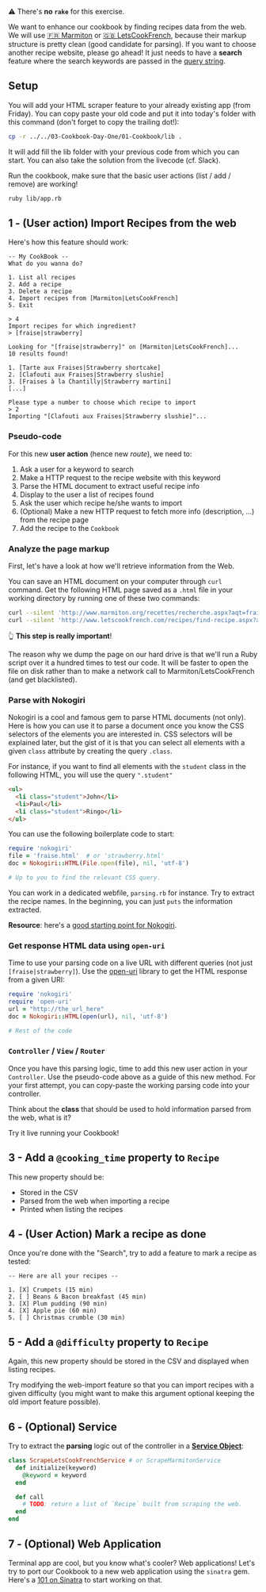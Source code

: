 ⚠️ There's **no `rake`** for this exercise.

We want to enhance our cookbook by finding recipes data from the web. We will use
[🇫🇷 Marmiton](http://www.marmiton.org) or [🇬🇧 LetsCookFrench](http://www.letscookfrench.com), because their markup structure is pretty clean (good candidate for parsing). If you want to choose another recipe website, please go ahead! It just needs to have a **search** feature where the search keywords are passed in the [query string](https://en.wikipedia.org/wiki/Query_string).

## Setup

You will add your HTML scraper feature to your already existing app (from Friday). You can copy paste your old code and put it into today's folder with this command (don't forget to copy the trailing dot!):

```bash
cp -r ../../03-Cookbook-Day-One/01-Cookbook/lib .
```

It will add fill the lib folder with your previous code from which you can start. You can also take the solution from the livecode (cf. Slack).

Run the cookbook, make sure that the basic user actions (list / add / remove) are working!

```bash
ruby lib/app.rb
```

## 1 - (User action) Import Recipes from the web

Here's how this feature should work:

```
-- My CookBook --
What do you wanna do?

1. List all recipes
2. Add a recipe
3. Delete a recipe
4. Import recipes from [Marmiton|LetsCookFrench]
5. Exit

> 4
Import recipes for which ingredient?
> [fraise|strawberry]

Looking for "[fraise|strawberry]" on [Marmiton|LetsCookFrench]...
10 results found!

1. [Tarte aux Fraises|Strawberry shortcake]
2. [Clafouti aux Fraises|Strawberry slushie]
3. [Fraises à la Chantilly|Strawberry martini]
[...]

Please type a number to choose which recipe to import
> 2
Importing "[Clafouti aux Fraises|Strawberry slushie]"...
```

### Pseudo-code

For this new **user action** (hence new _route_), we need to:

1. Ask a user for a keyword to search
2. Make a HTTP request to the recipe website with this keyword
3. Parse the HTML document to extract useful recipe info
4. Display to the user a list of recipes found
5. Ask the user which recipe he/she wants to import
6. (Optional) Make a new HTTP request to fetch more info (description, ...) from the recipe page
7. Add the recipe to the `Cookbook`

### Analyze the page markup

First, let's have a look at how we'll retrieve information from the Web.

You can save an HTML document on your computer through `curl` command. Get the following HTML page saved as a `.html` file in your working directory by running one of these two commands:

```bash
curl --silent 'http://www.marmiton.org/recettes/recherche.aspx?aqt=fraise' > fraise.html
curl --silent 'http://www.letscookfrench.com/recipes/find-recipe.aspx?aqt=strawberry' > strawberry.html
````

👆 **This step is really important**!

The reason why we dump the page on our hard drive is that we'll run a Ruby script over it a hundred times to test our code. It will be faster to open the file on disk rather than to make a network call to Marmiton/LetsCookFrench (and get blacklisted).

### Parse with Nokogiri

Nokogiri is a cool and famous gem to parse HTML documents (not only). Here is how you can use it to parse a document once you know the CSS selectors of the elements you are interested in. CSS selectors will be explained later, but the gist of it is that you
can select all elements with a given `class` attribute by creating the query `.class`.

For instance, if you want to find all elements with the `student` class in the following HTML, you will use the query `".student"`

```html
<ul>
  <li class="student">John</li>
  <li>Paul</li>
  <li class="student">Ringo</li>
</ul>
```

You can use the following boilerplate code to start:

```ruby
require 'nokogiri'
file = 'fraise.html'  # or 'strawberry.html'
doc = Nokogiri::HTML(File.open(file), nil, 'utf-8')

# Up to you to find the relevant CSS query.
```

You can work in a dedicated webfile, `parsing.rb` for instance. Try to extract the recipe names. In the beginning, you can just `puts` the information extracted.

**Resource**: here's a [good starting point for Nokogiri](https://www.sitepoint.com/nokogiri-fundamentals-extract-html-web/).

### Get response HTML data using `open-uri`

Time to use your parsing code on a live URL with different queries (not just `[fraise|strawberry]`). Use the [open-uri](http://www.ruby-doc.org/stdlib/libdoc/open-uri/rdoc/OpenURI.html) library to get the HTML response from a given URI:

```ruby
require 'nokogiri'
require 'open-uri'
url = "http://the_url_here"
doc = Nokogiri::HTML(open(url), nil, 'utf-8')

# Rest of the code
```

### `Controller` / `View` / `Router`

Once you have this parsing logic, time to add this new user action in your `Controller`. Use the pseudo-code above as a guide of this new method. For your first attempt, you can copy-paste the working parsing code into your controller.

Think about the **class** that should be used to hold information parsed from the web, what is it?

Try it live running your Cookbook!

## 3 - Add a `@cooking_time` property to `Recipe`

This new property should be:

- Stored in the CSV
- Parsed from the web when importing a recipe
- Printed when listing the recipes

## 4 - (User Action) Mark a recipe as done

Once you're done with the "Search", try to add a feature to mark a recipe as tested:

```
-- Here are all your recipes --

1. [X] Crumpets (15 min)
2. [ ] Beans & Bacon breakfast (45 min)
3. [X] Plum pudding (90 min)
4. [X] Apple pie (60 min)
5. [ ] Christmas crumble (30 min)
```

## 5 - Add a `@difficulty` property to `Recipe`

Again, this new property should be stored in the CSV and displayed when listing recipes.

Try modifying the web-import feature so that you can import recipes with a given difficulty (you might want to make this argument optional keeping the old import feature possible).

## 6 - (Optional) Service

Try to extract the **parsing** logic out of the controller in a [**Service Object**](http://brewhouse.io/blog/2014/04/30/gourmet-service-objects.html):

```ruby
class ScrapeLetsCookFrenchService # or ScrapeMarmitonService
  def initialize(keyword)
    @keyword = keyword
  end

  def call
    # TODO: return a list of `Recipe` built from scraping the web.
  end
end
```

## 7 - (Optional) Web Application

Terminal app are cool, but you know what's cooler? Web applications! Let's try to port our Cookbook to a new web application using the `sinatra` gem. Here's a [101 on Sinatra](https://github.com/lewagon/sinatra-101#readme) to start working on that.
